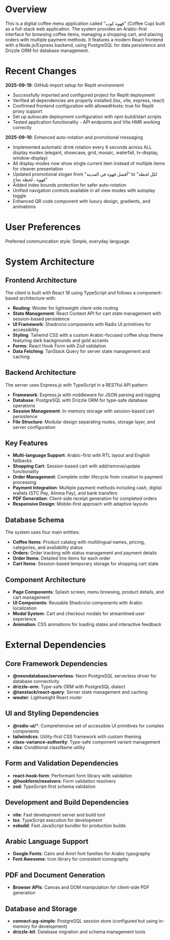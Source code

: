 # Overview

This is a digital coffee menu application called "قهوة كوب" (Coffee Cup) built as a full-stack web application. The system provides an Arabic-first interface for browsing coffee items, managing a shopping cart, and placing orders with multiple payment methods. It features a modern React frontend with a Node.js/Express backend, using PostgreSQL for data persistence and Drizzle ORM for database management.

# Recent Changes

**2025-09-19**: GitHub import setup for Replit environment
- Successfully imported and configured project for Replit deployment
- Verified all dependencies are properly installed (tsx, vite, express, react)
- Confirmed frontend configuration with allowedHosts: true for Replit proxy support
- Set up autoscale deployment configuration with npm build/start scripts
- Tested application functionality - API endpoints and Vite HMR working correctly

**2025-09-10**: Enhanced auto-rotation and promotional messaging
- Implemented automatic drink rotation every 6 seconds across ALL display modes (elegant, showcase, grid, mosaic, waterfall, tv-display, window-display)
- All display modes now show single current item instead of multiple items for cleaner presentation
- Updated promotional slogan from "أفضل قهوة في المدينة" to "لكل لحظة قهوة ، لحظة نجاح"
- Added index bounds protection for safer auto-rotation
- Unified navigation controls available in all view modes with autoplay toggle
- Enhanced QR code component with luxury design, gradients, and animations

# User Preferences

Preferred communication style: Simple, everyday language.

# System Architecture

## Frontend Architecture
The client is built with React 18 using TypeScript and follows a component-based architecture with:
- **Routing**: Wouter for lightweight client-side routing
- **State Management**: React Context API for cart state management with session-based persistence
- **UI Framework**: Shadcn/ui components with Radix UI primitives for accessibility
- **Styling**: Tailwind CSS with a custom Arabic-focused coffee shop theme featuring dark backgrounds and gold accents
- **Forms**: React Hook Form with Zod validation
- **Data Fetching**: TanStack Query for server state management and caching

## Backend Architecture
The server uses Express.js with TypeScript in a RESTful API pattern:
- **Framework**: Express.js with middleware for JSON parsing and logging
- **Database**: PostgreSQL with Drizzle ORM for type-safe database operations
- **Session Management**: In-memory storage with session-based cart persistence
- **File Structure**: Modular design separating routes, storage layer, and server configuration

## Key Features
- **Multi-language Support**: Arabic-first with RTL layout and English fallbacks
- **Shopping Cart**: Session-based cart with add/remove/update functionality
- **Order Management**: Complete order lifecycle from creation to payment processing
- **Payment Integration**: Multiple payment methods including cash, digital wallets (STC Pay, Alinma Pay), and bank transfers
- **PDF Generation**: Client-side receipt generation for completed orders
- **Responsive Design**: Mobile-first approach with adaptive layouts

## Database Schema
The system uses four main entities:
- **Coffee Items**: Product catalog with multilingual names, pricing, categories, and availability status
- **Orders**: Order tracking with status management and payment details
- **Order Items**: Detailed line items for each order
- **Cart Items**: Session-based temporary storage for shopping cart state

## Component Architecture
- **Page Components**: Splash screen, menu browsing, product details, and cart management
- **UI Components**: Reusable Shadcn/ui components with Arabic localization
- **Modal System**: Cart and checkout modals for streamlined user experience
- **Animation**: CSS animations for loading states and interactive feedback

# External Dependencies

## Core Framework Dependencies
- **@neondatabase/serverless**: Neon PostgreSQL serverless driver for database connectivity
- **drizzle-orm**: Type-safe ORM with PostgreSQL dialect
- **@tanstack/react-query**: Server state management and caching
- **wouter**: Lightweight React router

## UI and Styling Dependencies
- **@radix-ui/***: Comprehensive set of accessible UI primitives for complex components
- **tailwindcss**: Utility-first CSS framework with custom theming
- **class-variance-authority**: Type-safe component variant management
- **clsx**: Conditional className utility

## Form and Validation Dependencies
- **react-hook-form**: Performant form library with validation
- **@hookform/resolvers**: Form validation resolvers
- **zod**: TypeScript-first schema validation

## Development and Build Dependencies
- **vite**: Fast development server and build tool
- **tsx**: TypeScript execution for development
- **esbuild**: Fast JavaScript bundler for production builds

## Arabic Language Support
- **Google Fonts**: Cairo and Amiri font families for Arabic typography
- **Font Awesome**: Icon library for consistent iconography

## PDF and Document Generation
- **Browser APIs**: Canvas and DOM manipulation for client-side PDF generation

## Database and Storage
- **connect-pg-simple**: PostgreSQL session store (configured but using in-memory for development)
- **drizzle-kit**: Database migration and schema management tools